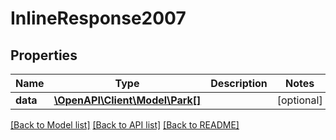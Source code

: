 # InlineResponse2007

## Properties
Name | Type | Description | Notes
------------ | ------------- | ------------- | -------------
**data** | [**\OpenAPI\Client\Model\Park[]**](Park.md) |  | [optional] 

[[Back to Model list]](../README.md#documentation-for-models) [[Back to API list]](../README.md#documentation-for-api-endpoints) [[Back to README]](../README.md)


